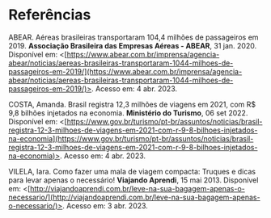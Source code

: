 # Referências

ABEAR. Aéreas brasileiras transportaram 104,4 milhões de passageiros em 2019. **Associação Brasileira das Empresas Aéreas - ABEAR**, 31 jan. 2020. Disponível em: <[https://www.abear.com.br/imprensa/agencia-abear/noticias/aereas-brasileiras-transportaram-1044-milhoes-de-passageiros-em-2019/](https://www.abear.com.br/imprensa/agencia-abear/noticias/aereas-brasileiras-transportaram-1044-milhoes-de-passageiros-em-2019/)>. Acesso em: 4 abr. 2023.

COSTA, Amanda. Brasil registra 12,3 milhões de viagens em 2021, com R$ 9,8 bilhões injetados na economia. **Ministério do Turismo**, 06 set 2022. Disponível em: <[https://www.gov.br/turismo/pt-br/assuntos/noticias/brasil-registra-12-3-milhoes-de-viagens-em-2021-com-r-9-8-bilhoes-injetados-na-economia](https://www.gov.br/turismo/pt-br/assuntos/noticias/brasil-registra-12-3-milhoes-de-viagens-em-2021-com-r-9-8-bilhoes-injetados-na-economia)>. Acesso em: 4 abr. 2023.

VILELA, Iara. Como fazer uma mala de viagem compacta: Truques e dicas para levar apenas o necessário! **Viajando Aprendi**, 15 mai 2013. Disponível em: <[http://viajandoaprendi.com.br/leve-na-sua-bagagem-apenas-o-necessario/](http://viajandoaprendi.com.br/leve-na-sua-bagagem-apenas-o-necessario/)>. Acesso em: 3 abr. 2023.
